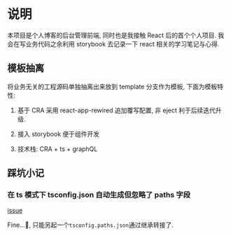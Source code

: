 # 说明

本项目是个人博客的后台管理前端, 同时也是我接触 React 后的首个个人项目. 我会在写业务代码之余利用 storybook 去记录一下 react 相关的学习笔记与心得.

## 模板抽离

将业务无关的工程源码单独抽离出来放到 template 分支作为模板, 下面为模板特性:

1. 基于 CRA 采用 react-app-rewired 追加覆写配置, 非 eject 利于后续迭代升级.

2. 接入 storybook 便于组件开发

3. 技术栈: CRA + ts + graphQL

## 踩坑小记

### 在 ts 模式下 tsconfig.json 自动生成但忽略了 paths 字段

[issue](https://github.com/facebook/create-react-app/issues/5118#issuecomment-464025389)

Fine...🤷‍, 只能另起一个`tsconfig.paths.json`通过继承转接了.

